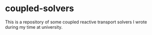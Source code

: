 # coupled-solvers
This is a repository of some coupled reactive transport solvers I wrote during my time at university.
